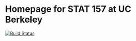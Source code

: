 # Homepage for STAT 157 at UC Berkeley

[![Build Status](http://ci.d2l.ai/job/berkeley-stat-157/job/master/badge/icon)](http://ci.d2l.ai/job/berkeley-stat-157/job/master/)
